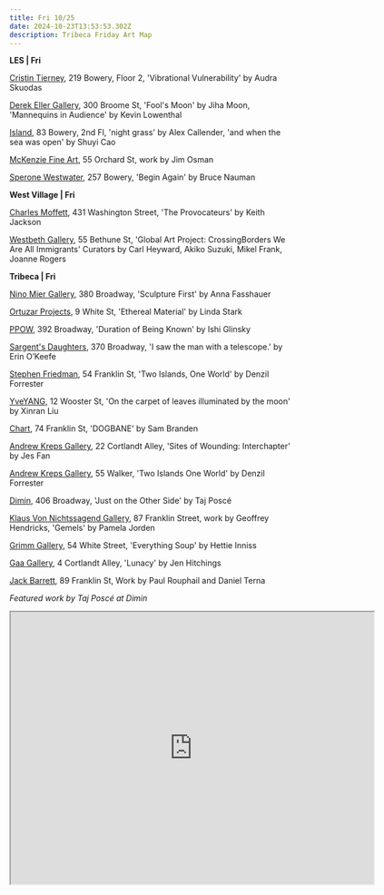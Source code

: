```yaml
---
title: Fri 10/25
date: 2024-10-23T13:53:53.302Z
description: Tribeca Friday Art Map
---
```

 **LES | Fri**

[Cristin Tierney](https://www.cristintierney.com/exhibitions/97-audra-skuodas-vibrational-vulnerability/works/), 219 Bowery, Floor 2, 'Vibrational Vulnerability' by Audra Skuodas

[Derek Eller Gallery](https://www.derekeller.com/), 300 Broome St, 'Fool's Moon' by Jiha Moon, 'Mannequins in Audience' by Kevin Lowenthal

[Island](https://island83.gallery/exhibitions), 83 Bowery, 2nd Fl, 'night grass' by Alex Callender, 'and when the sea was open' by Shuyi Cao

[McKenzie Fine Art](http://www.mckenziefineart.com/), 55 Orchard St, work by Jim Osman

[Sperone Westwater](https://www.speronewestwater.com/exhibitions/bruce-nauman18), 257 Bowery, 'Begin Again' by Bruce Nauman

**W﻿est Village | Fri**

[Charles Moffett](https://charlesmoffett.com/exhibitions/93-keith-jackson-the-provocateurs/), 431 Washington Street, 'The Provocateurs' by Keith Jackson

[Westbeth Gallery](https://westbeth.org/event/global-art-project-presents-crossing-borders-we-are-all-immigrants/), 55 Bethune St, 'Global Art Project: CrossingBorders We Are All Immigrants' Curators by Carl Heyward, Akiko Suzuki, Mikel Frank, Joanne Rogers

**T﻿ribeca | Fri** 

[Nino Mier Gallery](https://www.miergallery.com/exhibitions/anna-fasshauer2), 380 Broadway, 'Sculpture First' by Anna Fasshauer

[Ortuzar Projects](https://www.ortuzarprojects.com/exhibitions/linda-stark), 9 White St, 'Ethereal Material' by Linda Stark

[P﻿POW](https://www.ppowgallery.com/exhibitions/ishi-glinsky2), 392 Broadway, 'Duration of Being Known' by Ishi Glinsky

[Sargent's Daughters](https://www.sargentsdaughters.com/erin-okeefe-i-saw-the-man-with-a-telescope), 370 Broadway, 'I saw the man with a telescope.' by Erin O’Keefe

[Stephen Friedman](https://www.stephenfriedman.com/), 54 Franklin St, 'Two Islands, One World' by Denzil Forrester

[YveYANG](http://yveyang.com/), 12 Wooster St, 'On the carpet of leaves illuminated by the moon' by Xinran Liu

[C﻿hart](https://chart-gallery.com/exhibitions/63-sam-branden-dogbane/), 74 Franklin St, 'DOGBANE' by Sam Branden

[Andrew Kreps Gallery](http://www.andrewkreps.com/exhibitions/jes-fan3), 22 Cortlandt Alley, 'Sites of Wounding: Interchapter' by Jes Fan

[Andrew Kreps Gallery](http://www.andrewkreps.com/exhibitions/denzil-forrester), 55 Walker, 'Two Islands One World' by Denzil Forrester

[D﻿imin](https://www.dimin.nyc/exhibitions/23-taj-posce-just-on-the-other-side/press_release_text/), 406 Broadway, 'Just on the Other Side' by Taj Poscé

[Klaus Von Nichtssagend Gallery](https://klausgallery.com/), 87 Franklin Street, work by Geoffrey Hendricks, 'Gemels' by Pamela Jorden

[Grimm Gallery](https://grimmgallery.com/exhibitions/299-hettie-inniss-everything-soup/), 54 White Street, 'Everything Soup' by Hettie Inniss

[Gaa Gallery](https://www.gaa-gallery.com/), 4 Cortlandt Alley, 'Lunacy' by Jen Hitchings

[Jack Barrett](https://www.jackbarrettgallery.com/exhibitions), 89 Franklin St, Work by Paul Rouphail and Daniel Terna

*F﻿eatured work by Taj Poscé at Dimin*

<iframe src="https://www.google.com/maps/d/u/1/embed?mid=16Zup9kdU4KcWWbToaAkAm2H4ws6XLnQ&ehbc=2E312F" width="640" height="480"></iframe>